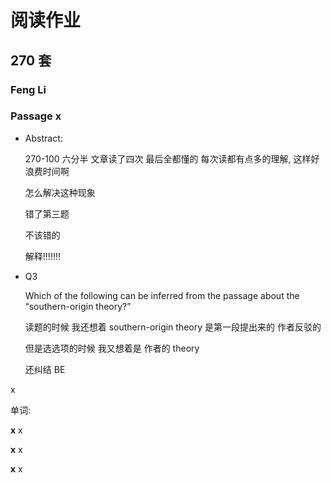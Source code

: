 # 阅读作业

## 270 套

### Feng Li

### Passage x

- Abstract:

  270-100 六分半 文章读了四次 最后全都懂的  每次读都有点多的理解, 这样好浪费时间啊 

  怎么解决这种现象

  错了第三题 

  不该错的 

  解释!!!!!!!

- Q3

  Which of the following can be inferred from the passage about the “southern-origin theory?”
  
  读题的时候 我还想着 southern-origin theory 是第一段提出来的 作者反驳的 
  
  但是选选项的时候 我又想着是 作者的 theory
  
  还纠结 BE
  

x

单词:

**x** x

**x** x

**x** x